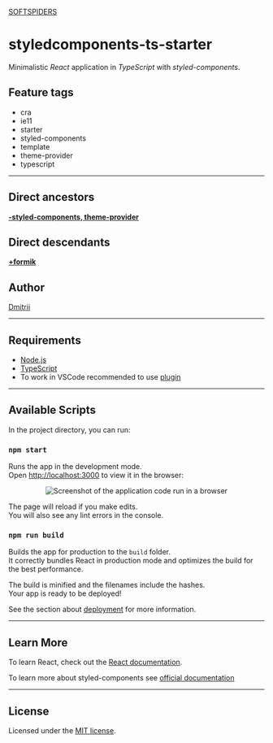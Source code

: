 [SOFTSPIDERS](https://github.com/softspiders/softspiders)

# styledcomponents-ts-starter

Minimalistic _React_ application in _TypeScript_ with _styled-components_.

## Feature tags

- cra
- ie11
- starter
- styled-components
- template
- theme-provider
- typescript

---
## Direct ancestors
[**-styled-components, theme-provider**](https://github.com/softspiders/cra-ts-ie11-starter)

## Direct descendants
[**+formik**](https://github.com/softspiders/cra-formik-styledcomponents-ts-starter)

## Author

[Dmitrii](https://github.com/dmitrii92)

---

## Requirements

- [Node.js](https://nodejs.org/en/download/package-manager/)
- [TypeScript](https://www.typescriptlang.org/)
- To work in VSCode recommended to use [plugin](https://github.com/styled-components/vscode-styled-components)

---

## Available Scripts

In the project directory, you can run:

### `npm start`

Runs the app in the development mode.<br />
Open [http://localhost:3000](http://localhost:3000) to view it in the browser:

<p align="center">
    <div">
        <img alt="Screenshot of the application code run in a browser" src="images/Example.png" />
    </div>
</p>


The page will reload if you make edits.<br />
You will also see any lint errors in the console.

### `npm run build`

Builds the app for production to the `build` folder.<br />
It correctly bundles React in production mode and optimizes the build for the best performance.

The build is minified and the filenames include the hashes.<br />
Your app is ready to be deployed!

See the section about [deployment](https://facebook.github.io/create-react-app/docs/deployment) for more information.

---

## Learn More

To learn React, check out the [React documentation](https://reactjs.org/).

To learn more about styled-components see [official documentation](https://styled-components.com/docs)

---

## License

Licensed under the [MIT license](./LICENSE).
